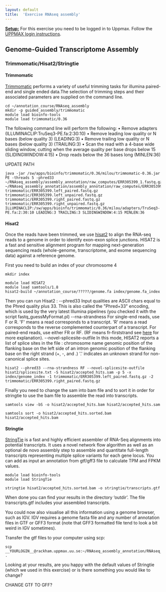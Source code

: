 ```yaml
---
layout: default
title:  'Exercise RNAseq assembly'
---
```


<u>**Setup:**</u> For this exercise you need to be logged in to Uppmax. Follow the [UPPMAX login instructions](uppmax_login).

## Genome-Guided Transcriptome Assembly

### Trimmomatic/Hisat2/Stringtie

#### Trimmomatic

[Trimmomatic](http://www.usadellab.org/cms/?page=trimmomatic) performs a variety of useful trimming tasks for illumina paired-end and single ended data.The selection of trimming steps and their associated parameters are supplied on the command line.

```
cd ~/annotation_course/RNAseq_assembly
mkdir -p guided_assembly/trimmomatic
module load bioinfo-tools
module load trimmomatic/0.36
```

The following command line will perform the following:
	• Remove adapters (ILLUMINACLIP:TruSeq3-PE.fa:2:30:10)
	• Remove leading low quality or N bases (below quality 3) (LEADING:3)
	• Remove trailing low quality or N bases (below quality 3) (TRAILING:3)
	• Scan the read with a 4-base wide sliding window, cutting when the average quality per base drops below 15 (SLIDINGWINDOW:4:15)
	• Drop reads below the 36 bases long (MINLEN:36)

UPDATE PATH

```
java -jar /sw/apps/bioinfo/trimmomatic/0.36/milou/trimmomatic-0.36.jar PE -threads 5 -phred33 ~/RNAseq_assembly/assembly_annotation/raw_computes/ERR305399_1.fastq.gz ~/RNAseq_assembly_annotation/assembly_annotation/raw_computes/ERR305399_2.fastq.gz trimmomatic/ERR305399.left_paired.fastq.gz trimmomatic/ERR305399.left_unpaired.fastq.gz trimmomatic/ERR305399.right_paired.fastq.gz trimmomatic/ERR305399.right_unpaired.fastq.gz ILLUMINACLIP:/sw/apps/bioinfo/trimmomatic/0.36/milou/adapters/TruSeq3-PE.fa:2:30:10 LEADING:3 TRAILING:3 SLIDINGWINDOW:4:15 MINLEN:36

```


#### Hisat2

Once the reads have been trimmed, we use [hisat2](https://ccb.jhu.edu/software/hisat2/index.shtml) to align the RNA-seq reads to a genome in order to identify exon-exon splice junctions.
HISAT2 is a fast and sensitive alignment program for mapping next-generation sequencing reads (whole-genome, transcriptome, and exome sequencing data) against a reference genome.

First you need to build an index of your chromosome 4

```
mkdir index

module load HISAT2
module load samtools/1.8
hisat2-build ~/annotation_course/?????/genome.fa index/genome.fa_index
```

Then you can run Hisat2 :
--phred33 Input qualities are ASCII chars equal to the Phred quality plus 33. This is also called the "Phred+33" encoding, which is used by the very latest Illumina pipelines (you checked it with the script fastq_guessMyFormat.pl)
--rna-strandness <string> For single-end reads, use F or R. 'F' means a read corresponds to a transcript. 'R' means a read corresponds to the reverse complemented counterpart of a transcript. For paired-end reads, use either FR or RF. (RF means fr-firststrand see [here](https://github.com/NBISweden/GAAS/blob/master/annotation/CheatSheet/rnaseq_library_types.md) for more explanation).
--novel-splicesite-outfile <path> In this mode, HISAT2 reports a list of splice sites in the file :
chromosome name <tab> genomic position of the flanking base on the left side of an intron <tab> genomic position of the flanking base on the right <tab> strand (+, -, and .) '.' indicates an unknown strand for non-canonical splice sites.

```
hisat2 --phred33 --rna-strandness RF --novel-splicesite-outfile hisat2/splicesite.txt -S hisat2/accepted_hits.sam -p 5 -x index/genome_index -1 trimmomatic/ERR305399.left_paired.fastq.gz -2 trimmomatic/ERR305399.right_paired.fastq.gz
```

Finally you need to change the sam into bam file and to sort it in order for stringtie to use the bam file to assemble the read into transcripts.

```
samtools view -bS -o hisat2/accepted_hits.bam hisat2/accepted_hits.sam

samtools sort -o hisat2/accepted_hits.sorted.bam hisat2/accepted_hits.bam
```


#### Stringtie

[StringTie](https://ccb.jhu.edu/software/stringtie/) is a fast and highly efficient assembler of RNA-Seq alignments into potential transcripts. It uses a novel network flow algorithm as well as an optional de novo assembly step to assemble and quantitate full-length transcripts representing multiple splice variants for each gene locus.
You can add as input an annotation from gtf/gff3 file to calculate TPM and FPKM values.


```
module load bioinfo-tools
module load StringTie

stringtie hisat2/accepted_hits.sorted.bam -o stringtie/transcripts.gtf
```

When done you can find your results in the directory ‘outdir’. The file transcripts.gtf includes your assembled transcripts.

You could now also visualise all this information using a genome browser, such as IGV. IGV requires a genome fasta file and any number of annotation files in GTF or GFF3 format (note that GFF3 formatted file tend to look a bit weird in IGV sometimes).

Transfer the gtf files to your computer using scp:

```
scp __YOURLOGIN__@rackham.uppmax.uu.se:~/RNAseq_assembly_annotation/RNAseq_assembly/stringtie/transcripts.gtf .
```

Looking at your results, are you happy with the default values of Stringtie (which we used in this exercise) or is there something you would like to change?

CHANGE GTF TO GFF?
